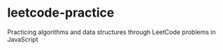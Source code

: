 # leetcode-practice
Practicing algorithms and data structures through LeetCode problems in JavaScript
